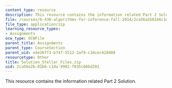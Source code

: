 ```yaml
---
content_type: resource
description: This resource contains the information related Part 2 Solution.
file: /courses/6-438-algorithms-for-inference-fall-2014/2ca56a2b81b6c1da9902f835c66bd201_Solution_Stellar_Files.zip
file_type: application/zip
learning_resource_types:
- Assignments
ocw_type: OCWFile
parent_title: Assignments
parent_type: CourseSection
parent_uid: e4e26ff3-b747-5512-2af9-c34cec428488
resourcetype: Other
title: Solution_Stellar_Files.zip
uid: 2ca56a2b-81b6-c1da-9902-f835c66bd201
---
```

This resource contains the information related Part 2 Solution.


